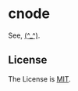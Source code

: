 # cnode

See, [(^_^)](https://justajwolf.github.io/cnode).

## License

The License is [MIT](LICENSE).